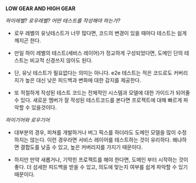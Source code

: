 **LOW GEAR AND HIGH GEAR**

*하이레벨? 로우레벨? 어떤 테스트를 작성해야 하는가?*

- 로우 레벨의 유닛테스트가 너무 많다면, 코드의 변경이 있을 때마다 테스트는 쉽게 깨지곤 한다.


- 만일 하이 레벨의 테스트(세비스 레이어)가 정교하게 구성되었다면, 도메인 단의 테스트는 비교적 신경쓰지 않아도 된다.


- 단, 유닛 테스트가 필요없다는 의미는 아니다. e2e 테스트는 적은 코드로도 커버리지가 높은 대신 낮은 피드백과 변화에 대한 감지를 제공한다.


- 또 적절하게 작성된 테스트 코드는 전체적인 시스템과 모델에 대한 가이드가 되어줄 수 있다. 새로운 멤버가 잘 작성된 테스트코드를 본다면 프로젝트에 대해 빠르게 파악할 수 있을것이다.

*하이기어와 로우기어*

- 대부분의 경우, 피쳐를 개발하거나 버그 픽스를 하더라도 도메인 모델을 많이 수정하지는 않는다. 이런 경우라면 서비스 레이어를 테스트하는 것이 유리하다. 왜냐하면 결합도를 낮출 수 있고, 높은 커버리지를 가지기 때문이다.


- 하지만 만약 새롭거나, 기막힌 프로젝트를 해야 한다면, 도메인 부터 시작하는 것이 좋다. 더 섬세한 피드백을 받을 수 있고, 의도에 맞는지 여부를 쉽게 파악할 수 있기 때문이다.

